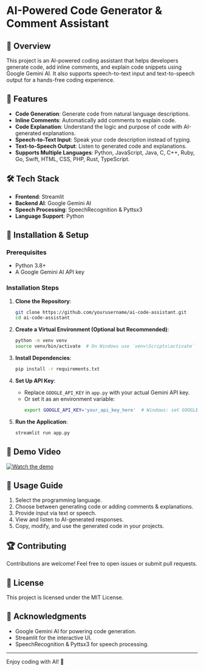 # AI-Powered Code Generator & Comment Assistant

## 📌 Overview
This project is an AI-powered coding assistant that helps developers generate code, add inline comments, and explain code snippets using Google Gemini AI. It also supports speech-to-text input and text-to-speech output for a hands-free coding experience.

## 🚀 Features
- **Code Generation**: Generate code from natural language descriptions.
- **Inline Comments**: Automatically add comments to explain code.
- **Code Explanation**: Understand the logic and purpose of code with AI-generated explanations.
- **Speech-to-Text Input**: Speak your code description instead of typing.
- **Text-to-Speech Output**: Listen to generated code and explanations.
- **Supports Multiple Languages**: Python, JavaScript, Java, C, C++, Ruby, Go, Swift, HTML, CSS, PHP, Rust, TypeScript.

## 🛠️ Tech Stack
- **Frontend**: Streamlit
- **Backend AI**: Google Gemini AI
- **Speech Processing**: SpeechRecognition & Pyttsx3
- **Language Support**: Python

## 📂 Installation & Setup
### Prerequisites
- Python 3.8+
- A Google Gemini AI API key

### Installation Steps
1. **Clone the Repository**:
   ```bash
   git clone https://github.com/yourusername/ai-code-assistant.git
   cd ai-code-assistant
   ```

2. **Create a Virtual Environment (Optional but Recommended)**:
   ```bash
   python -m venv venv
   source venv/bin/activate  # On Windows use `venv\Scripts\activate`
   ```

3. **Install Dependencies**:
   ```bash
   pip install -r requirements.txt
   ```

4. **Set Up API Key**:
   - Replace `GOOGLE_API_KEY` in `app.py` with your actual Gemini API key.
   - Or set it as an environment variable:
     ```bash
     export GOOGLE_API_KEY='your_api_key_here'  # Windows: set GOOGLE_API_KEY=your_api_key_here
     ```

5. **Run the Application**:
   ```bash
   streamlit run app.py
   ```

## 🎥 Demo Video
[![Watch the demo](https://drive.google.com/file/d/1QHltFWSL1sNRQeHwm4Uk2fUNss_E1pzd/view?usp=sharing)](https://drive.google.com/file/d/1QHltFWSL1sNRQeHwm4Uk2fUNss_E1pzd/view?usp=sharing)

## 📌 Usage Guide
1. Select the programming language.
2. Choose between generating code or adding comments & explanations.
3. Provide input via text or speech.
4. View and listen to AI-generated responses.
5. Copy, modify, and use the generated code in your projects.

## 🏆 Contributing
Contributions are welcome! Feel free to open issues or submit pull requests.

## 📜 License
This project is licensed under the MIT License.

## 🙌 Acknowledgments
- Google Gemini AI for powering code generation.
- Streamlit for the interactive UI.
- SpeechRecognition & Pyttsx3 for speech processing.

---
Enjoy coding with AI! 🚀

